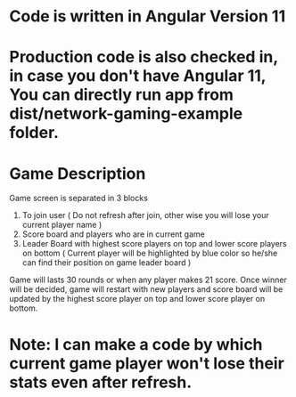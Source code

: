 # Code is written in Angular Version 11
# Production code is also checked in, in case you don't have Angular 11, You can directly run app from dist/network-gaming-example folder.

# Game Description

Game screen is separated in 3 blocks
1. To join user ( Do not refresh after join, other wise you will lose your current player name )
2. Score board and players who are in current game
3. Leader Board with highest score players on top and lower score players on bottom ( Current player will be highlighted by blue color so he/she can find their position on game leader board )

Game will lasts 30 rounds or when any player makes 21 score. Once winner will be decided, game will restart with new players and score board will be updated by the highest score player on top and lower score player on bottom.


# Note: I can make a code by which current game player won't lose their stats even after refresh.